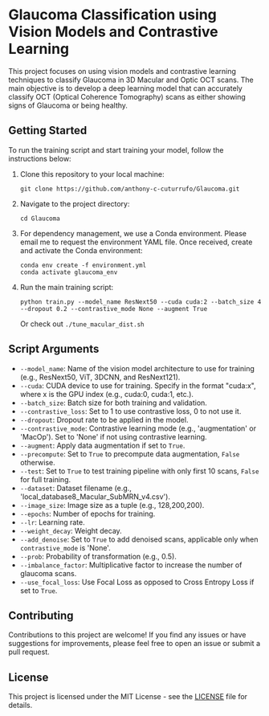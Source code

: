 # Glaucoma Classification using Vision Models and Contrastive Learning

This project focuses on using vision models and contrastive learning techniques to classify Glaucoma in 3D Macular and Optic OCT scans. The main objective is to develop a deep learning model that can accurately classify OCT (Optical Coherence Tomography) scans as either showing signs of Glaucoma or being healthy.

## Getting Started

To run the training script and start training your model, follow the instructions below:

1. Clone this repository to your local machine:

   ```
   git clone https://github.com/anthony-c-cuturrufo/Glaucoma.git
   ```

2. Navigate to the project directory:

   ```
   cd Glaucoma
   ```

3. For dependency management, we use a Conda environment. Please email me to request the environment YAML file. Once received, create and activate the Conda environment:

   ```
   conda env create -f environment.yml
   conda activate glaucoma_env
   ```

4. Run the main training script:

   ```
   python train.py --model_name ResNext50 --cuda cuda:2 --batch_size 4 --dropout 0.2 --contrastive_mode None --augment True
   ```

   Or check out `./tune_macular_dist.sh`

## Script Arguments

- `--model_name`: Name of the vision model architecture to use for training (e.g., ResNext50, ViT, 3DCNN, and ResNext121).
- `--cuda`: CUDA device to use for training. Specify in the format "cuda:x", where x is the GPU index (e.g., cuda:0, cuda:1, etc.).
- `--batch_size`: Batch size for both training and validation.
- `--contrastive_loss`: Set to 1 to use contrastive loss, 0 to not use it.
- `--dropout`: Dropout rate to be applied in the model.
- `--contrastive_mode`: Contrastive learning mode (e.g., 'augmentation' or 'MacOp'). Set to 'None' if not using contrastive learning.
- `--augment`: Apply data augmentation if set to `True`.
- `--precompute`: Set to `True` to precompute data augmentation, `False` otherwise.
- `--test`: Set to `True` to test training pipeline with only first 10 scans, `False` for full training.
- `--dataset`: Dataset filename (e.g., 'local_database8_Macular_SubMRN_v4.csv').
- `--image_size`: Image size as a tuple (e.g., 128,200,200).
- `--epochs`: Number of epochs for training.
- `--lr`: Learning rate.
- `--weight_decay`: Weight decay.
- `--add_denoise`: Set to `True` to add denoised scans, applicable only when `contrastive_mode` is 'None'.
- `--prob`: Probability of transformation (e.g., 0.5).
- `--imbalance_factor`: Multiplicative factor to increase the number of glaucoma scans.
- `--use_focal_loss`: Use Focal Loss as opposed to Cross Entropy Loss if set to `True`.

## Contributing

Contributions to this project are welcome! If you find any issues or have suggestions for improvements, please feel free to open an issue or submit a pull request.

## License

This project is licensed under the MIT License - see the [LICENSE](LICENSE) file for details.

